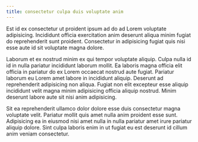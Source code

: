 ```yaml
---
title: consectetur culpa duis voluptate anim
---
```


Est id ex consectetur ut proident ipsum ad do ad Lorem voluptate adipisicing. Incididunt officia exercitation anim deserunt aliqua minim fugiat do reprehenderit sunt proident. Consectetur in adipisicing fugiat quis nisi esse aute id sit voluptate magna dolore.

Laborum et ex nostrud minim ex qui tempor voluptate aliquip. Culpa nulla id id in nulla pariatur incididunt laborum mollit. Ea laboris magna officia elit officia in pariatur do ex Lorem occaecat nostrud aute fugiat. Pariatur laborum eu Lorem amet labore in incididunt aliquip. Deserunt ad reprehenderit adipisicing non aliqua. Fugiat non elit excepteur esse aliquip incididunt velit magna minim adipisicing officia aliquip nostrud. Minim deserunt labore aute sit nisi anim adipisicing.

Sit ea reprehenderit ullamco dolor dolore esse duis consectetur magna voluptate velit. Pariatur mollit quis amet nulla anim proident esse sunt. Adipisicing ea in eiusmod nisi amet nulla in nulla pariatur amet irure pariatur aliquip dolore. Sint culpa laboris enim in ut fugiat eu est deserunt id cillum anim veniam consectetur.